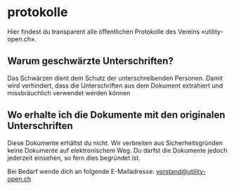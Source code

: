 # protokolle
Hier findest du transparent alle öffentlichen Protokolle des Vereins «utility-open.ch». 

## Warum geschwärzte Unterschriften?
Das Schwärzen dient dem Schutz der unterschreibenden Personen. Damit wird verhindert, dass die Unterschriften aus dem Dokument extrahiert und missbräuchlich verwendet werden können

## Wo erhalte ich die Dokumente mit den originalen Unterschriften
Diese Dokumente erhältst du nicht. Wir verbreiten aus Sicherheitsgründen keine Dokumente auf elektronischem Weg. Du darfst die Dokumente jedoch jederzeit einsehen, so fern dies begründet ist.

Bei Bedarf wende dich an folgende E-Mailadresse:
vorstand@utility-open.ch
